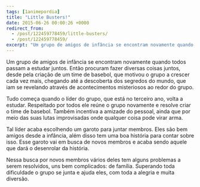 ```yaml
---
tags: [1animepordia]
title: "Little Busters!"
date: 2015-06-26 00:00:26 +0000
redirect_from:
  - /post/122459778459/little-busters/
  - /post/122459778459/
excerpt: "Um grupo de amigos de infância se encontram novamente quando todos passam a estudar juntos. Então procuram fazer diversas coisas juntos, desde pela criação de um time de basebol, que motivou o grupo a crescer cada vez mais, chegando até a descoberta dos segredos do mundo, que iam se revelando através de acontecimentos misteriosos ao redor do grupo."
---
```


Um grupo de amigos de infância se encontram novamente quando todos
passam a estudar juntos. Então procuram fazer diversas coisas juntos,
desde pela criação de um time de basebol, que motivou o grupo a crescer
cada vez mais, chegando até a descoberta dos segredos do mundo, que iam
se revelando através de acontecimentos misteriosos ao redor do grupo.

Tudo começa quando o líder do grupo, que está no terceiro ano, volta a
estudar. Respeitado por todos ele reúne o grupo novamente e resolve
criar o time de basebol. Também incentiva a amizade do pessoal, ainda
que por meio das suas lutas improvisadas onde qualquer coisa pode virar
arma.

Tal líder acaba escolhendo um garoto para juntar membros. Eles são bem
amigos desde a infância, além disso tem uma boa história para contar
sobre isso. Esse garoto vai em busca de novos membros e acaba sendo
aquele que dará o desenrolar da história.

Nessa busca por novos membros vários deles tem alguns problemas a serem
resolvidos, uns bem complicados: de família. Superando toda dificuldade
o grupo se junta e ajuda eles, com toda a alegria e muita diversão.



